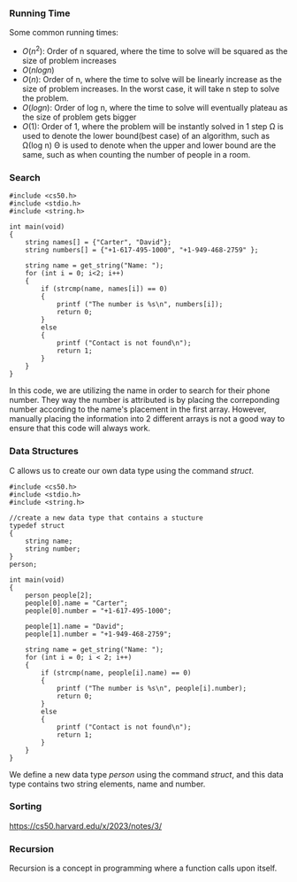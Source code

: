 ### Running Time
Some common running times:
- $`O(n^2)`$: Order of n squared, where the time to solve will be squared as the size of problem increases
- $`O(n log n)`$
- $`O(n)`$: Order of n, where the time to solve will be linearly increase as the size of problem increases. In the worst case, it will take n step to solve the problem.
- $`O(log n)`$: Order of log n, where the time to solve will eventually plateau as the size of problem gets bigger
- $`O(1)`$: Order of 1, where the problem will be instantly solved in 1 step
Ω is used to denote the lower bound(best case) of an algorithm, such as Ω(log n)
Θ is used to denote when the upper and lower bound are the same, such as when counting the number of people in a room.

### Search
```
#include <cs50.h>
#include <stdio.h>
#include <string.h>

int main(void)
{
    string names[] = {"Carter", "David"};
    string numbers[] = {"+1-617-495-1000", "+1-949-468-2759" };

    string name = get_string("Name: ");
    for (int i = 0; i<2; i++)
    {
        if (strcmp(name, names[i]) == 0)
        {
            printf ("The number is %s\n", numbers[i]);
            return 0;
        }
        else
        {
            printf ("Contact is not found\n");
            return 1;
        }
    }
}
```
In this code, we are utilizing the name in order to search for their phone number. They way the number is attributed is by placing the correponding number according to the name's placement in the first array. However, manually placing the information into 2 different arrays is not a good way to ensure that this code will always work.

### Data Structures
C allows us to create our own data type using the command *struct*.
```
#include <cs50.h>
#include <stdio.h>
#include <string.h>

//create a new data type that contains a stucture
typedef struct
{
    string name;
    string number;
}
person;

int main(void)
{
    person people[2];
    people[0].name = "Carter";
    people[0].number = "+1-617-495-1000";

    people[1].name = "David";
    people[1].number = "+1-949-468-2759";

    string name = get_string("Name: ");
    for (int i = 0; i < 2; i++)
    {
        if (strcmp(name, people[i].name) == 0)
        {
            printf ("The number is %s\n", people[i].number);
            return 0;
        }
        else
        {
            printf ("Contact is not found\n");
            return 1;
        }
    }
}
```
We define a new data type *person* using the command *struct*, and this data type contains two string elements, name and number.

### Sorting
https://cs50.harvard.edu/x/2023/notes/3/

### Recursion
Recursion is a concept in programming where a function calls upon itself.

